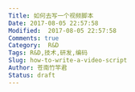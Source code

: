 ```yaml
---
Title: 如何去写一个视频脚本
Date: 2017-08-05 22:57:58
Modified:  2017-08-05 22:57:58
Comments: true
Category:  R&D
Tags: R&D,技术,研发,编码
Slug: how-to-write-a-video-script
Author: 苍南竹竿君
Status: draft
---
```

